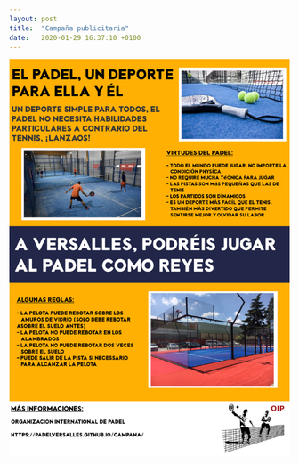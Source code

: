 ```yaml
---
layout: post
title:  "Campaña publicitaria"
date:   2020-01-29 16:37:10 +0100
---
```


![campana](/assets/Espagnol.jpg)